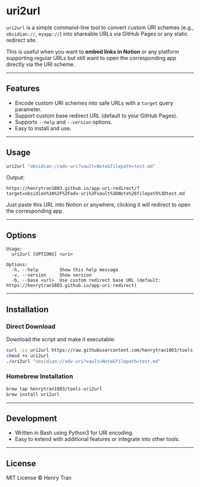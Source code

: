 # uri2url

`uri2url` is a simple command-line tool to convert custom URI schemes (e.g., `obsidian://`, `myapp://`) into shareable URLs via GitHub Pages or any static redirect site.

This is useful when you want to **embed links in Notion** or any platform supporting regular URLs but still want to open the corresponding app directly via the URI scheme.

---

## Features

- Encode custom URI schemes into safe URLs with a `target` query parameter.
- Support custom base redirect URL (default to your GitHub Pages).
- Supports `--help` and `--version` options.
- Easy to install and use.

---

## Usage

```bash
uri2url "obsidian://adv-uri?vault=Note&filepath=test.md"
```

Output:

```
https://henrytran1803.github.io/app-uri-redirect/?target=obsidian%3A%2F%2Fadv-uri%3Fvault%3DNote%26filepath%3Dtest.md
```

Just paste this URL into Notion or anywhere, clicking it will redirect to open the corresponding app.

---

## Options

```
Usage:
  uri2url [OPTIONS] <uri>

Options:
  -h, --help        Show this help message
  -v, --version     Show version
  -b, --base <url>  Use custom redirect base URL (default: https://henrytran1803.github.io/app-uri-redirect)
```

---

## Installation

### Direct Download

Download the script and make it executable:

```bash
curl -Lo uri2url https://raw.githubusercontent.com/henrytran1803/tools-uri2url/main/uri2url
chmod +x uri2url
./uri2url "obsidian://adv-uri?vault=Note&filepath=test.md"
```

### Homebrew Installation

```bash
brew tap henrytran1803/tools-uri2url
brew install uri2url
```

---

## Development

* Written in Bash using Python3 for URI encoding.
* Easy to extend with additional features or integrate into other tools.

---

## License

MIT License © Henry Tran






